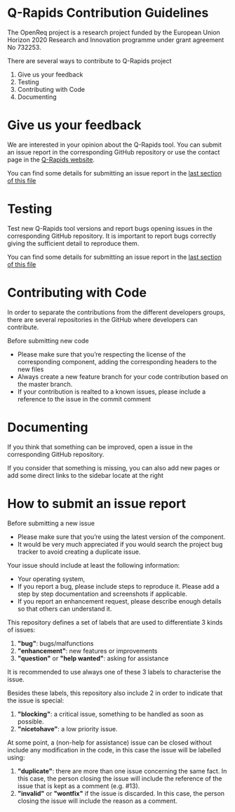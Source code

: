 # Q-Rapids Contribution Guidelines

The OpenReq project is a research project funded by the European Union Horizon 2020 Research and Innovation programme under grant agreement No 732253.

There are several ways to contribute to Q-Rapids project

1. Give us your feedback
2. Testing
3. Contributing with Code
4. Documenting

# Give us your feedback

We are interested in your opinion about the Q-Rapids tool. You can submit an issue report in the corresponding GitHub repository or use the contact page in the [Q-Rapids website](http://www.q-rapids.eu/contact).

You can find some details for submitting an issue report in the [last section of this file](https://github.com/q-rapids/q-rapids/blob/master/CONTRIBUTING.md#q-rapids-contribution-guidelines)

# Testing

Test new Q-Rapids tool versions and report bugs opening issues in the corresponding GitHub repository. It is important to report bugs correctly giving the sufficient detail to reproduce them.

You can find some details for submitting an issue report in the [last section of this file](https://github.com/q-rapids/q-rapids/blob/master/CONTRIBUTING.md#q-rapids-contribution-guidelines)


# Contributing with Code

In order to separate the contributions from the different developers groups, there are several repositories in the GitHub where developers can contribute.

Before submitting new code
- Please make sure that you’re respecting the license of the corresponding component, adding the corresponding headers to the new files
- Always create a new feature branch for your code contribution based on the master branch.
- If your contribution is realted to a known issues, please include a reference to the issue in the commit comment

# Documenting
If you think that something can be improved, open a issue in the corresponding GitHub repository.

If you consider that something is missing, you can also add new pages or add some direct links to the sidebar locate at the right

<!--- If you need to include some images in the wiki pages, we need to store them in the folder "images" for this wiki. For clonning the wiki repository, you can execute:

` git clone git@github.com:riscoss/riscoss-platform-core.wiki.git`

This repository contains a folder named `images`, where you can add the images you need. 

For using these images in the Wiki pages, you need to use a sentence like:

`[[wiki/images/logo_riscoss_DSP.png]]` for references in the wiki pages <br>

or <br>

`![](https://github.com/RISCOSS/riscoss-platform-core/wiki/images/logo_riscoss_DSP.png)` for references you need the full path (e.g. the readme.md file)
--->



# How to submit an issue report

Before submitting a new issue
- Please make sure that you’re using the latest version of the component. 
- It would be very much appreciated if you would search the project bug tracker to avoid creating a duplicate issue.

Your issue should include at least the following information:
- Your operating system,
- If you report a bug, please include steps to reproduce it. Please add a step by step documentation and screenshots if applicable.
- If you report an enhancement request, please describe enough details so that others can understand it.

This repository defines a set of labels that are used to differentiate 3 kinds of issues:
1. **"bug"**: bugs/malfunctions
2. **"enhancement"**: new features or improvements
3. **"question"** or **"help wanted"**: asking for assistance

It is recommended to use always one of these 3 labels to characterise the issue.

Besides these labels, this repository also include 2 in order to indicate that the issue is special:
1. **"blocking"**: a critical issue, something to be handled as soon as possible.
2. **"nicetohave"**: a low priority issue. 

At some point, a (non-help for assistance) issue can be closed without include any modification in the code, in this case the issue will be labelled using:
1. **"duplicate"**: there are more than one issue concerning the same fact. In this case, the person closing the issue will include the reference of the issue that is kept as a comment (e.g. #13).
2. **"invalid"** or **"wontfix"** if the issue is discarded. In this case, the person closing the issue will include the reason as a comment.

